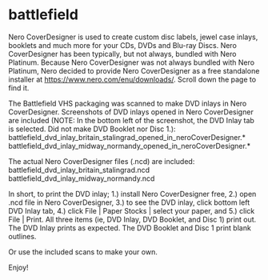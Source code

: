 # battlefield

Nero CoverDesigner is used to create custom disc labels, jewel case inlays, booklets and much more for your CDs, DVDs and Blu-ray Discs. Nero CoverDesigner has been typically, but not always, bundled with Nero Platinum. Because Nero CoverDesigner was not always bundled with Nero Platinum, Nero decided to provide Nero CoverDesigner as a free standalone installer at https://www.nero.com/enu/downloads/. Scroll down the page to find it.

The Battlefield VHS packaging was scanned to make DVD inlays in Nero CoverDesigner. Screenshots of DVD inlays opened in Nero CoverDesigner are included (NOTE: In the bottom left of the screenshot, the DVD Inlay tab is selected. Did not make DVD Booklet nor Disc 1.):
battlefield_dvd_inlay_britain_stalingrad_opened_in_neroCoverDesigner.*
battlefield_dvd_inlay_midway_normandy_opened_in_neroCoverDesigner.*

The actual Nero CoverDesigner files (.ncd) are included:
battlefield_dvd_inlay_britain_stalingrad.ncd
battlefield_dvd_inlay_midway_normandy.ncd

In short, to print the DVD inlay; 1.) install Nero CoverDesigner free, 2.) open .ncd file in Nero CoverDesigner, 3.) to see the DVD inlay, click bottom left DVD Inlay tab, 4.) click File | Paper Stocks | select your paper, and 5.) click File | Print. All three items (ie, DVD Inlay, DVD Booklet, and Disc 1) print out. The DVD Inlay prints as expected. The DVD Booklet and Disc 1 print blank outlines.

Or use the included scans to make your own.

Enjoy!

